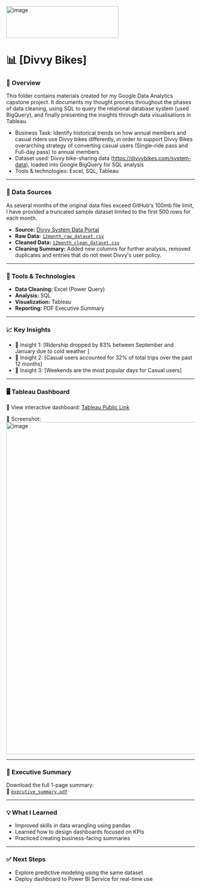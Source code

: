 <img width="300" height="85" alt="image" src="https://github.com/user-attachments/assets/64931e28-781c-4467-9a44-12fd6bedefa7" />

# 📊 [Divvy Bikes]

### 📁 Overview
This folder contains materials created for my Google Data Analytics capstone project. It documents my thought process throughout the phases of data cleaning, using SQL to query the relational database system (used BigQuery), and finally presenting the insights through data visualisations in Tableau.  
- Business Task: Identify historical trends on how annual members and casual riders use Divvy bikes differently, in order to support Divvy Bikes overarching strategy of converting casual users (Single-ride pass and Full-day pass) to annual members
- Dataset used: Divvy bike-sharing data (https://divvybikes.com/system-data), loaded into Google BigQuery for SQL analysis  
- Tools & technologies: Excel, SQL, Tableau  

---

### 📂 Data Sources
As several months of the original data files exceed GitHub's 100mb file limit, I have provided a truncated sample dataset limited to the first 500 rows for each month.

- **Source:** [Divvy System Data Portal](https://divvybikes.com/system-data)
- **Raw Data:** [`12month_raw_dataset.csv`](data/12month_raw_dataset.csv)  
- **Cleaned Data:** [`12month_clean_dataset.csv`](data/12month_clean_dataset.csv)  
- **Cleaning Summary:** Added new columns for further analysis, removed duplicates and entries that do not meet Divvy's user policy. 

---

### 🔧 Tools & Technologies

- **Data Cleaning:**  Excel (Power Query)   
- **Analysis:** SQL 
- **Visualization:** Tableau   
- **Reporting:** PDF Executive Summary

---

### 📈 Key Insights

- 📌 Insight 1: [Ridership dropped by 83% between September and January due to cold weather ]
- 📌 Insight 2: [Casual users accounted for 32% of total trips over the past 12 months]
- 📌 Insight 3: [Weekends are the most popular days for Casual users]

---

### 🖥️ Tableau Dashboard

🔗 View interactive dashboard: [Tableau Public Link](https://public.tableau.com/app/profile/joon.wee.goh/viz/GoogleCapstone-Divvy/CasualUsersDashboard)

📸 Screenshot:
<img width="1154" height="888" alt="image" src="https://github.com/user-attachments/assets/7000f511-688a-46dd-8f18-cf1d483683f6" />


---

### 📄 Executive Summary

Download the full 1-page summary:  
📎 [`executive_summary.pdf`](summary/executive_summary.pdf)

---

### 💡 What I Learned

- Improved skills in data wrangling using pandas
- Learned how to design dashboards focused on KPIs
- Practiced creating business-facing summaries

---

### ✅ Next Steps

- Explore predictive modeling using the same dataset
- Deploy dashboard to Power BI Service for real-time use

